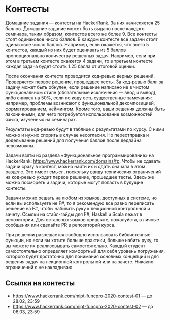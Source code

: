 # Контесты

Домашние задания — контесты на HackerRank. За них начисляется 25 баллов. Домашние задание может быть выдано после каждого семинара, таким образом, контестов всего не более 9. Все контесты стоят одинаковое число баллов. В каждом контесте все задачи стоят одинаковое число баллов. Например, если окажется, что всего 5 контестов, каждый из них будет оценивать из 5 баллов пропорционально количеству решенных задач. Например, если при этом в третьем контесте окажется 4 задачи, то в третьем контесте каждая задача будет стоить 1.25 балла от итоговой оценки.

После окончания контеста проводится код-ревью верных решений. Проверяется первое решение, прошедшее тесты. За код-ревью балл за задачу может быть обнулен, если решение написано не в чистом функциональном стиле (обязательные исключения — ввод и вывод), либо снижен на 50%, если по коду есть существенные замечания: например, проблемы возникают с функциональной декомпозицией, форматированием, неймингом. Кроме того, ваши решения должны быть лаконичными, для чего потребуется использование возможностей языка, изученных на семинарах.

Результаты код-ревью будут в таблице с результатами по курсу. С ними можно и нужно спорить в случае несогласия. Но переотправка и доделывание решений для получения баллов после дедлайна невозможны.

Задачи взяты из раздела «Функциональное программирование» на HackerRank: https://www.hackerrank.com/domains/fp. Чтобы не сдавать задачи сразу в контест, можно найти их и сдать сначала в этом разделе. Это имеет смысл, поскольку ввиду технических ограничений на код-ревью уходит первое решение, прошедшее тесты. Здесь же можно посмореть и задачи, которые могут попасть в будущие контесты.

Задачи можно решать на любом из языков, доступных в системе, но если вы используете не F#, то я рекомендую все равно переписать решение на F#, чтобы набивать руку к лекционной контрольной и зачету. Ссылки на стайл-гайды для F#, Haskell и Scala лежат в репозитории. Для остальных языков пришлите, пожалуйста, в личные сообщения или сделайте PR в репозиторий курса.

При решении разрешается свободно использовать библиотечные функции, но если вы хотите больше практики, больше набить руку, то вы можете их реализовывать самостоятельно. Каждый студент самостоятельно определяет комфортный для себя уровень погружения, которого будет достаточно для понимания основных концепций и для решения задач на лекционной контрольной или на зачете. Никаких ограничений я не накладываю.

## Ссылки на контесты

* https://www.hackerrank.com/mipt-funcpro-2020-contest-01 — до 28.02, 23:59
* https://www.hackerrank.com/mipt-funcpro-2020-contest-02 — до 06.03, 23:59
